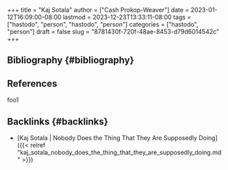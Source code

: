+++
title = "Kaj Sotala"
author = ["Cash Prokop-Weaver"]
date = 2023-01-12T16:09:00-08:00
lastmod = 2023-12-23T13:33:11-08:00
tags = ["hastodo", "person", "hastodo", "person"]
categories = ["hastodo", "person"]
draft = false
slug = "8781430f-720f-48ae-8453-d79d6014542c"
+++

## Bibliography {#bibliography}

## References

<style>.csl-entry{text-indent: -1.5em; margin-left: 1.5em;}</style><div class="csl-bib-body">
</div>

foo1


## Backlinks {#backlinks}

-   [Kaj Sotala | Nobody Does the Thing That They Are Supposedly Doing]({{< relref "kaj_sotala_nobody_does_the_thing_that_they_are_supposedly_doing.md" >}})
